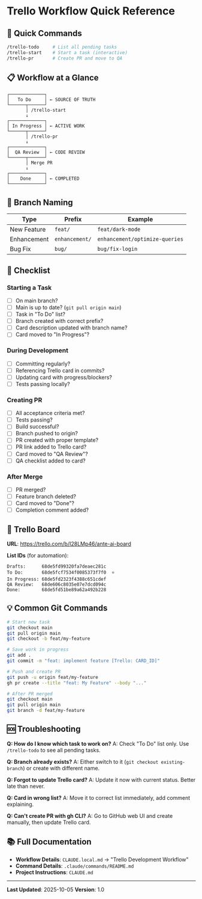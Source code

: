 # Trello Workflow Quick Reference

## 🚀 Quick Commands

```bash
/trello-todo     # List all pending tasks
/trello-start    # Start a task (interactive)
/trello-pr       # Create PR and move to QA
```

## 📋 Workflow at a Glance

```
┌─────────────┐
│   To Do     │ ← SOURCE OF TRUTH
└──────┬──────┘
       │ /trello-start
       ↓
┌─────────────┐
│ In Progress │ ← ACTIVE WORK
└──────┬──────┘
       │ /trello-pr
       ↓
┌─────────────┐
│  QA Review  │ ← CODE REVIEW
└──────┬──────┘
       │ Merge PR
       ↓
┌─────────────┐
│    Done     │ ← COMPLETED
└─────────────┘
```

## 🌿 Branch Naming

| Type | Prefix | Example |
|------|--------|---------|
| New Feature | `feat/` | `feat/dark-mode` |
| Enhancement | `enhancement/` | `enhancement/optimize-queries` |
| Bug Fix | `bug/` | `bug/fix-login` |

## 📝 Checklist

### Starting a Task
- [ ] On main branch?
- [ ] Main is up to date? (`git pull origin main`)
- [ ] Task in "To Do" list?
- [ ] Branch created with correct prefix?
- [ ] Card description updated with branch name?
- [ ] Card moved to "In Progress"?

### During Development
- [ ] Committing regularly?
- [ ] Referencing Trello card in commits?
- [ ] Updating card with progress/blockers?
- [ ] Tests passing locally?

### Creating PR
- [ ] All acceptance criteria met?
- [ ] Tests passing?
- [ ] Build successful?
- [ ] Branch pushed to origin?
- [ ] PR created with proper template?
- [ ] PR link added to Trello card?
- [ ] Card moved to "QA Review"?
- [ ] QA checklist added to card?

### After Merge
- [ ] PR merged?
- [ ] Feature branch deleted?
- [ ] Card moved to "Done"?
- [ ] Completion comment added?

## 🔗 Trello Board

**URL**: https://trello.com/b/I28LMp46/ante-ai-board

**List IDs** (for automation):
```
Drafts:      68de5fd99320fa7deaec281c
To Do:       68de5fcf7534f0085373f7f0  ⭐
In Progress: 68de5fd2323f4388c651cdef
QA Review:   68de606c8035e07e7dcd094c
Done:        68de5fd51be89a62a492b228
```

## 💡 Common Git Commands

```bash
# Start new task
git checkout main
git pull origin main
git checkout -b feat/my-feature

# Save work in progress
git add .
git commit -m "feat: implement feature [Trello: CARD_ID]"

# Push and create PR
git push -u origin feat/my-feature
gh pr create --title "feat: My Feature" --body "..."

# After PR merged
git checkout main
git pull origin main
git branch -d feat/my-feature
```

## 🆘 Troubleshooting

**Q: How do I know which task to work on?**
A: Check "To Do" list only. Use `/trello-todo` to see all pending tasks.

**Q: Branch already exists?**
A: Either switch to it (`git checkout existing-branch`) or create with different name.

**Q: Forgot to update Trello card?**
A: Update it now with current status. Better late than never.

**Q: Card in wrong list?**
A: Move it to correct list immediately, add comment explaining.

**Q: Can't create PR with gh CLI?**
A: Go to GitHub web UI and create manually, then update Trello card.

## 📚 Full Documentation

- **Workflow Details**: `CLAUDE.local.md` → "Trello Development Workflow"
- **Command Details**: `.claude/commands/README.md`
- **Project Instructions**: `CLAUDE.md`

---
**Last Updated**: 2025-10-05
**Version**: 1.0
